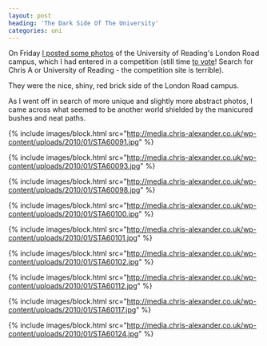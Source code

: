 ```yaml
---
layout: post
heading: 'The Dark Side Of The University'
categories: uni
---
```


On Friday [I posted some photos](http://www.chris-alexander.co.uk/2316) of the University of Reading's London Road campus, which I had entered in a competition (still time [to vote](http://www.msstudentlounge.com/studentrally/tabid/81/Default.aspx)! Search for Chris A or University of Reading - the competition site is terrible).

They were the nice, shiny, red brick side of the London Road campus.

As I went off in search of more unique and slightly more abstract photos, I came across what seemed to be another world shielded by the manicured bushes and neat paths.

 

{% include images/block.html src="http://media.chris-alexander.co.uk/wp-content/uploads/2010/01/STA60091.jpg" %}

{% include images/block.html src="http://media.chris-alexander.co.uk/wp-content/uploads/2010/01/STA60093.jpg" %}

{% include images/block.html src="http://media.chris-alexander.co.uk/wp-content/uploads/2010/01/STA60098.jpg" %}

{% include images/block.html src="http://media.chris-alexander.co.uk/wp-content/uploads/2010/01/STA60100.jpg" %}

{% include images/block.html src="http://media.chris-alexander.co.uk/wp-content/uploads/2010/01/STA60101.jpg" %}

{% include images/block.html src="http://media.chris-alexander.co.uk/wp-content/uploads/2010/01/STA60102.jpg" %}

{% include images/block.html src="http://media.chris-alexander.co.uk/wp-content/uploads/2010/01/STA60112.jpg" %}

{% include images/block.html src="http://media.chris-alexander.co.uk/wp-content/uploads/2010/01/STA60117.jpg" %}

{% include images/block.html src="http://media.chris-alexander.co.uk/wp-content/uploads/2010/01/STA60124.jpg" %}
